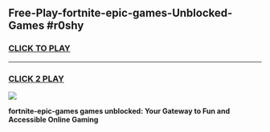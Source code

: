 
## Free-Play-fortnite-epic-games-Unblocked-Games #r0shy
<h3>
<a href="https://news.freeplayer.one?title=fortnite-epic-games&ref=8M">CLICK TO PLAY</a></h3>
<hr>

<h3>
<a href="https://news.freeplayer.one?title=fortnite-epic-games&ref=8M">CLICK 2 PLAY</a>
  
</h3>

<a href="https://news.freeplayer.one?title=fortnite-epic-games&ref=8M"><img src="https://clearcache.store/games.png"></a>


**fortnite-epic-games games unblocked: Your Gateway to Fun and Accessible Online Gaming**
